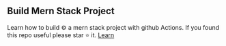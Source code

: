 ## Build Mern Stack Project
   Learn how to build ⚙ a mern stack project  with github Actions. If you found this repo useful please star ⭐ it. [Learn](./README.md)
